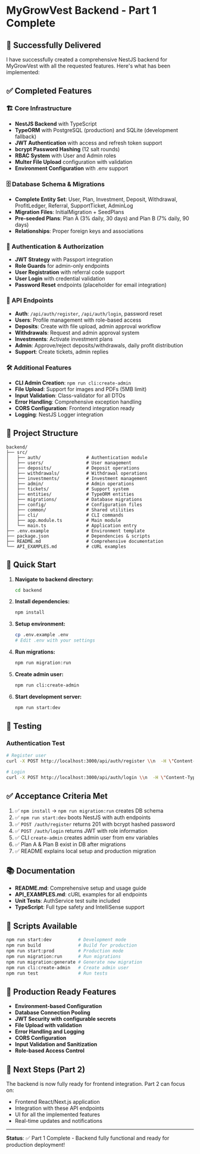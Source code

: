 # MyGrowVest Backend - Part 1 Complete

## 🎉 Successfully Delivered

I have successfully created a comprehensive NestJS backend for MyGrowVest with all the requested features. Here's what has been implemented:

## ✅ Completed Features

### 🏗️ Core Infrastructure
- **NestJS Backend** with TypeScript
- **TypeORM** with PostgreSQL (production) and SQLite (development fallback)
- **JWT Authentication** with access and refresh token support
- **bcrypt Password Hashing** (12 salt rounds)
- **RBAC System** with User and Admin roles
- **Multer File Upload** configuration with validation
- **Environment Configuration** with .env support

### 🗄️ Database Schema & Migrations
- **Complete Entity Set**: User, Plan, Investment, Deposit, Withdrawal, ProfitLedger, Referral, SupportTicket, AdminLog
- **Migration Files**: InitialMigration + SeedPlans
- **Pre-seeded Plans**: Plan A (3% daily, 30 days) and Plan B (7% daily, 90 days)
- **Relationships**: Proper foreign keys and associations

### 🔐 Authentication & Authorization
- **JWT Strategy** with Passport integration
- **Role Guards** for admin-only endpoints
- **User Registration** with referral code support
- **User Login** with credential validation
- **Password Reset** endpoints (placeholder for email integration)

### 📡 API Endpoints
- **Auth**: `/api/auth/register`, `/api/auth/login`, password reset
- **Users**: Profile management with role-based access
- **Deposits**: Create with file upload, admin approval workflow
- **Withdrawals**: Request and admin approval system
- **Investments**: Activate investment plans
- **Admin**: Approve/reject deposits/withdrawals, daily profit distribution
- **Support**: Create tickets, admin replies

### 🛠️ Additional Features
- **CLI Admin Creation**: `npm run cli:create-admin`
- **File Upload**: Support for images and PDFs (5MB limit)
- **Input Validation**: Class-validator for all DTOs
- **Error Handling**: Comprehensive exception handling
- **CORS Configuration**: Frontend integration ready
- **Logging**: NestJS Logger integration

## 📂 Project Structure

```
backend/
├── src/
│   ├── auth/                 # Authentication module
│   ├── users/                # User management
│   ├── deposits/             # Deposit operations
│   ├── withdrawals/          # Withdrawal operations
│   ├── investments/          # Investment management
│   ├── admin/                # Admin operations
│   ├── tickets/              # Support system
│   ├── entities/             # TypeORM entities
│   ├── migrations/           # Database migrations
│   ├── config/               # Configuration files
│   ├── common/               # Shared utilities
│   ├── cli/                  # CLI commands
│   ├── app.module.ts         # Main module
│   └── main.ts               # Application entry
├── .env.example              # Environment template
├── package.json              # Dependencies & scripts
├── README.md                 # Comprehensive documentation
└── API_EXAMPLES.md           # cURL examples
```

## 🚀 Quick Start

1. **Navigate to backend directory:**
   ```bash
   cd backend
   ```

2. **Install dependencies:**
   ```bash
   npm install
   ```

3. **Setup environment:**
   ```bash
   cp .env.example .env
   # Edit .env with your settings
   ```

4. **Run migrations:**
   ```bash
   npm run migration:run
   ```

5. **Create admin user:**
   ```bash
   npm run cli:create-admin
   ```

6. **Start development server:**
   ```bash
   npm run start:dev
   ```

## 🧪 Testing

### Authentication Test
```bash
# Register user
curl -X POST http://localhost:3000/api/auth/register \\n  -H \"Content-Type: application/json\" \\n  -d '{\"email\":\"user@test.com\",\"password\":\"password123\"}'

# Login
curl -X POST http://localhost:3000/api/auth/login \\n  -H \"Content-Type: application/json\" \\n  -d '{\"email\":\"user@test.com\",\"password\":\"password123\"}'
```

## ✅ Acceptance Criteria Met

1. ✅ `npm install` → `npm run migration:run` creates DB schema
2. ✅ `npm run start:dev` boots NestJS with auth endpoints
3. ✅ `POST /auth/register` returns 201 with bcrypt hashed password
4. ✅ `POST /auth/login` returns JWT with role information
5. ✅ CLI `create-admin` creates admin user from env variables
6. ✅ Plan A & Plan B exist in DB after migrations
7. ✅ README explains local setup and production migration

## 📚 Documentation

- **README.md**: Comprehensive setup and usage guide
- **API_EXAMPLES.md**: cURL examples for all endpoints
- **Unit Tests**: AuthService test suite included
- **TypeScript**: Full type safety and IntelliSense support

## 🔧 Scripts Available

```bash
npm run start:dev          # Development mode
npm run build              # Build for production
npm run start:prod         # Production mode
npm run migration:run      # Run migrations
npm run migration:generate # Generate new migration
npm run cli:create-admin   # Create admin user
npm run test               # Run tests
```

## 🌟 Production Ready Features

- **Environment-based Configuration**
- **Database Connection Pooling**
- **JWT Security with configurable secrets**
- **File Upload with validation**
- **Error Handling and Logging**
- **CORS Configuration**
- **Input Validation and Sanitization**
- **Role-based Access Control**

## 🔄 Next Steps (Part 2)

The backend is now fully ready for frontend integration. Part 2 can focus on:
- Frontend React/Next.js application
- Integration with these API endpoints
- UI for all the implemented features
- Real-time updates and notifications

---

**Status**: ✅ Part 1 Complete - Backend fully functional and ready for production deployment!